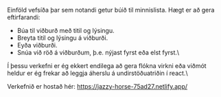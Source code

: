 Einföld vefsíða þar sem notandi getur búið til minnislista.
Hægt er að gera eftirfarandi:
- Búa til viðburð með titil og lýsingu.
- Breyta titil og lýsingu á viðburði.
- Eyða viðburði.
- Snúa við röð á viðburðum, þ.e. nýjast fyrst eða elst fyrst.\

Í þessu verkefni er ég ekkert endilega að gera flókna virkni eða viðmót heldur er ég frekar að leggja áherslu á undirstöðuatriðin í react.\

Verkefnið er hostað hér: https://jazzy-horse-75ad27.netlify.app/
